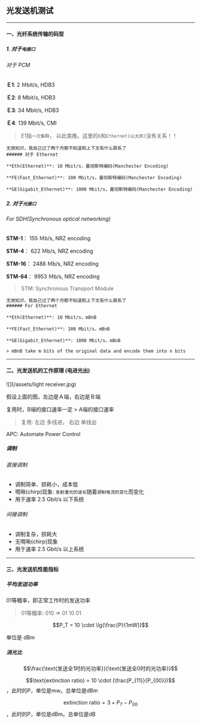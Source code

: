## 光发送机测试

___

#### 一、光纤系统传输的码型

##### 1. 对于`电接口`

###### 对于 PCM

**Ｅ1**: 2 Ｍbit/s, HDB3

**Ｅ2**: 8 Mbit/s, HDB3

**Ｅ3**: 34 Mbit/s, HDB3

**Ｅ4**: 139 Mbit/s, CMI

> E1指`一次集群`， 以此类推。这里的`E`和`Ethernet(以太网)`没有关系！！

```
无效知识，我自己过了两个月都不知道和上下文有什么联系了
###### 对于 Ethernet

**Eth(Ethernet)**: 10 Mbit/s，曼彻斯特编码(Manchester Encoding)

**FE(Fast_Ethernet)**: 100 Mbit/s，曼彻斯特编码(Manchester Encoding)

**GE(Gigabit_Ethernet)**: 1000 Mbit/s，曼彻斯特编码(Manchester Encoding)
```

##### 2. 对于`光接口`

###### For SDH(Synchronous optical networking)

**STM-1**： 155 Ｍb/s, NRZ encoding

**STM-4**： 622 Ｍb/s, NRZ encoding

**STM-16**： 2488 Ｍb/s, NRZ encoding

**STM-64**： 9953 Ｍb/s, NRZ encoding

> STM: Synchronous Transport Module

```
无效知识，我自己过了两个月都不知道和上下文有什么联系了
###### For Ethernet

**Eth(Ethernet)**: 10 Mbit/s，mBnB

**FE(Fast_Ethernet)**: 100 Mbit/s，mBnB

**GE(Gigabit_Ethernet)**: 1000 Mbit/s，mBnB

> mBnB take m bits of the original data and encode them into n bits
```

___

#### 二、光发送机的工作原理 (电进光出)

![](/assets/light receiver.jpg)

假设上面的图，左边是Ａ端，右边是Ｂ端

复用时，B端的接口速率一定 > A端的接口速率

> 复用: 左边 多线进， 右边 单线出

APC: Automate Power Control

##### 调制

###### 直接调制

* 调制简单、损耗小，成本低
* 啁啾(chirp)现象: `发射激光的波长`随着`调制电流的变化`而变化
* 用于速率 2.5 Gbit/s 以下系统

###### 间接调制

* 调制复杂，损耗大
* 无啁啾(chirp)现象
* 用于速率 2.5 Gbit/s 以上系统

___

#### 三、光发送机性能指标

##### 平均发送功率

01等概率，即正常工作时的发送功率

> 01等概率: 010 => 01 10 01

$$P_T = 10 \cdot \lg(\frac{P}{1mW})$$

单位是 dBm

##### 消光比

$$\frac{\text{发送全1时的光功率}}{\text{发送全0时的光功率}}$$

$$\text{extinction ratio} = 10 \cdot (\frac{P_{11}}{P_{00}})$$ ，此时的P，单位是mw。总单位是dBm

$$\text{extinction ratio} = 3 + P_T - P_{00}$$ ，此时的P，单位是dBm。总单位是dB